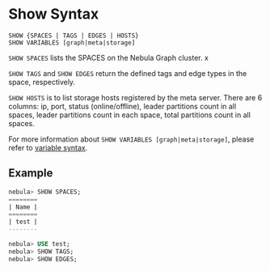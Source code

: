 # Show Syntax

```
SHOW {SPACES | TAGS | EDGES | HOSTS}
SHOW VARIABLES [graph|meta|storage] 
```

`SHOW SPACES` lists the SPACES on the Nebula Graph cluster. x

`SHOW TAGS` and `SHOW EDGES` return the defined tags and edge types in the space, respectively. 

`SHOW HOSTS` is to list storage hosts registered by the meta server. There are 6 columns: ip, port, status (online/offline), leader partitions count in all spaces, leader partitions count in each space, total partitions count in all spaces.

For more information about `SHOW VARIABLES [graph|meta|storage]`, please refer to [variable syntax](../../../3.build-develop-and-administration/3.deploy-and-administrations/server-administration/configuration-statements/variables-syntax.md).

## Example

```SQL
nebula> SHOW SPACES;
========
| Name |
========
| test |
--------

nebula> USE test;
nebula> SHOW TAGS;
nebula> SHOW EDGES;
```
